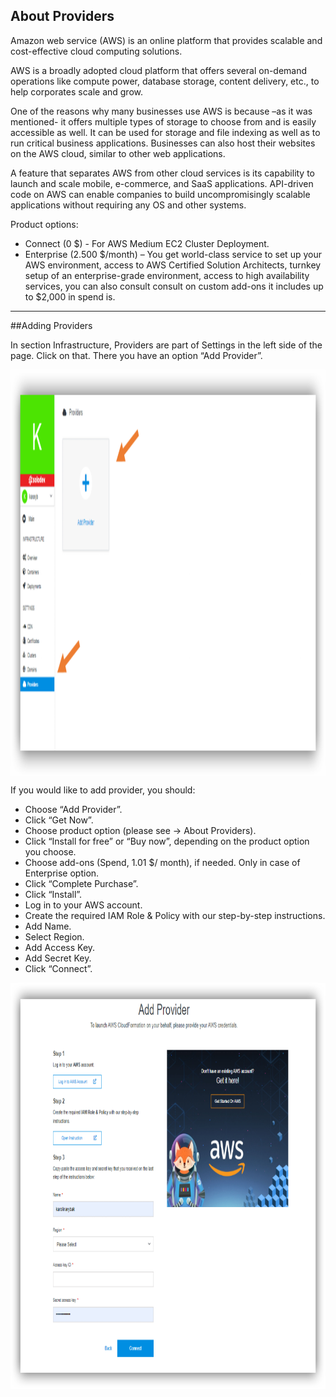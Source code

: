 ## About Providers
Amazon web service (AWS) is an online platform that provides scalable and cost-effective cloud computing solutions.

AWS is a broadly adopted cloud platform that offers several on-demand operations like compute power, database storage, content delivery, etc., to help corporates scale and grow.

One of the reasons why many businesses use AWS is because –as it was mentioned- it offers multiple types of storage to choose from and is easily accessible as well. It can be used for storage and file indexing as well as to run critical business applications. Businesses can also host their websites on the AWS cloud, similar to other web applications. 

A feature that separates AWS from other cloud services is its capability to launch and scale mobile, e-commerce, and SaaS applications. API-driven code on AWS can enable companies to build uncompromisingly scalable applications without requiring any OS and other systems.

Product options:

- Connect (0 $) - For AWS Medium EC2 Cluster Deployment.
- Enterprise (2.500 $/month) – You get world-class service to set up your AWS environment, access to AWS Certified Solution Architects, turnkey setup of an enterprise-grade environment, access to high availability services, you can also consult consult on custom add-ons it includes up to $2,000 in spend is.

---

##Adding Providers

In section Infrastructure, Providers are part of Settings in the left side of the page. Click on that. There you have an option “Add Provider”.

<a href="providers1.png" target="_top"><img src="providers1.png" style="width:1100px;height:650px; margin: auto; display: block"></a>


If you would like to add provider, you should:
- Choose “Add Provider”.
- Click “Get Now”.
- Choose product option (please see -> About Providers).
- Click “Install for free” or “Buy now”, depending on the product option you choose.
- Choose add-ons (Spend, 1.01 $/ month), if needed. Only in case of Enterprise option.
- Click “Complete Purchase”.
- Click “Install”.
- Log in to your AWS account.
- Create the required IAM Role & Policy with our step-by-step instructions.
- Add Name.
- Select Region.
- Add Access Key.
- Add Secret Key.
- Click “Connect”.

<a href="providers2.png" target="_top"><img src="providers2.png" style="width:1100px;height:650px; margin: auto; display: block"></a>

